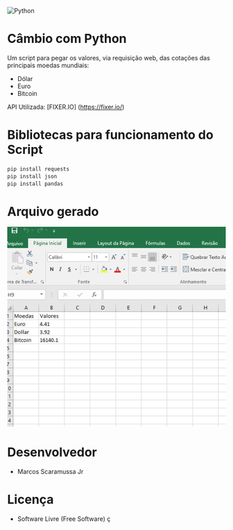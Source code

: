 
![Python](https://www.python.org/static/img/python-logo@2x.png)

# Câmbio com Python

Um script para pegar os valores, via requisição web, das cotações das principais moedas mundiais:

- Dólar
- Euro
- Bitcoin

API Utilizada: [FIXER.IO] (https://fixer.io/)

# Bibliotecas para funcionamento do Script
```sh
pip install requests
pip install json
pip install pandas
```

# Arquivo gerado
![Aplicação](Capturar.PNG)

# Desenvolvedor

- Marcos Scaramussa Jr

# Licença

- Software Livre (Free Software)
ç

